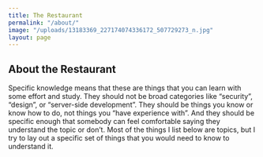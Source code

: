 ```yaml
---
title: The Restaurant
permalink: "/about/"
image: "/uploads/13183369_227174074336172_507729273_n.jpg"
layout: page
---
```


## About the Restaurant

Specific knowledge means that these are things that you can learn with some effort and study. They should not be broad categories like “security”, “design”, or “server-side development”. They should be things you know or know how to do, not things you “have experience with”. And they should be specific enough that somebody can feel comfortable saying they understand the topic or don’t. Most of the things I list below are topics, but I try to lay out a specific set of things that you would need to know to understand it.
